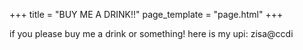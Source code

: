 +++
title = "BUY ME A DRINK!!"
page_template = "page.html"
+++

if you please buy me a drink or something!
here is my upi: zisa@ccdi
